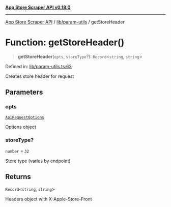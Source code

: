 [**App Store Scraper API v0.18.0**](../../../README.md)

***

[App Store Scraper API](../../../modules.md) / [lib/param-utils](../README.md) / getStoreHeader

# Function: getStoreHeader()

> **getStoreHeader**(`opts`, `storeType`?): `Record`\<`string`, `string`\>

Defined in: [lib/param-utils.ts:63](https://github.com/facundoolano/app-store-scraper/blob/1e0c65b171e0bad4a38692c4616a992bb494cdd4/lib/param-utils.ts#L63)

Creates store header for request

## Parameters

### opts

[`ApiRequestOptions`](../interfaces/ApiRequestOptions.md)

Options object

### storeType?

`number` = `32`

Store type (varies by endpoint)

## Returns

`Record`\<`string`, `string`\>

Headers object with X-Apple-Store-Front
